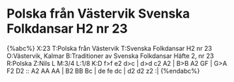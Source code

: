 # Polska från Västervik Svenska Folkdansar H2 nr 23

{%abc%}
X:23
T:Polska från Västervik
T:Svenska Folkdansar H2 nr 23
O:Västervik, Kalmar
B:Traditioner av Svenska Folkdansar Häfte 2, nr 23
R:Polska
Z:Nils L
M:3/4
L:1/8
K:D
f>f e2 d>c | d>d c2 A2 | B>B A2 GF | G>A F2 D2 ::
A2 AA AA | B2 BB Bc | de fe dc | d2 d2 z2 :|
{%endabc%}
